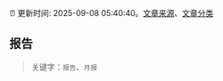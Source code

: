 :alarm_clock: 更新时间: 2025-09-08 05:40:40。[文章来源](/README.md)、[文章分类](/TAGS.md)

## 报告


> 关键字：`报告`、`月报`



